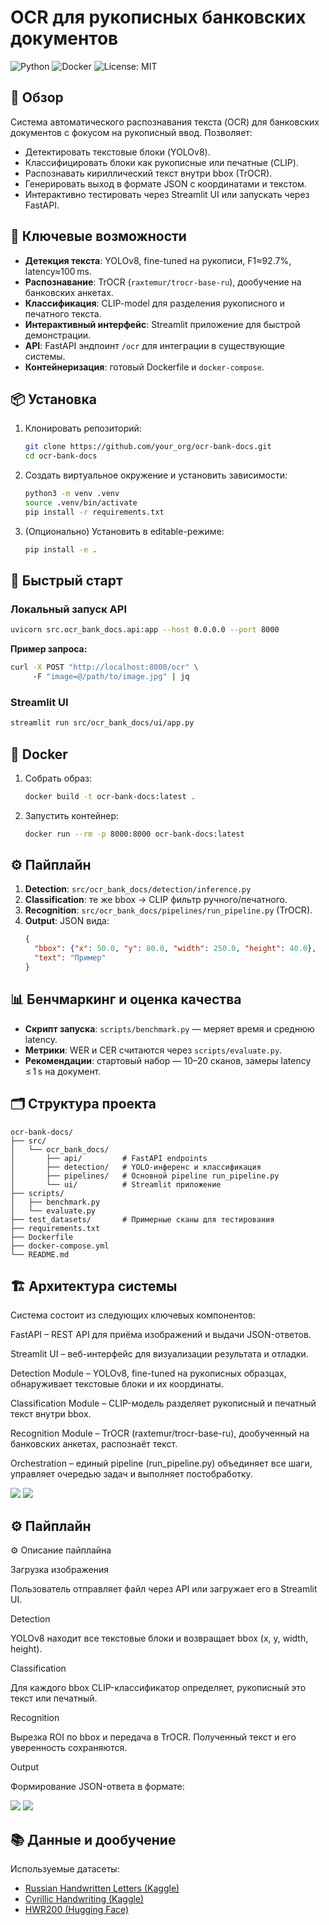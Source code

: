 # OCR для рукописных банковских документов

![Python](https://img.shields.io/badge/python-3.8%2B-blue) ![Docker](https://img.shields.io/badge/docker-supported-lightgrey) ![License: MIT](https://img.shields.io/badge/license-MIT-green)

## 🎯 Обзор

Система автоматического распознавания текста (OCR) для банковских документов с фокусом на рукописный ввод. Позволяет:

- Детектировать текстовые блоки (YOLOv8).
- Классифицировать блоки как рукописные или печатные (CLIP).
- Распознавать кириллический текст внутри bbox (TrOCR).
- Генерировать выход в формате JSON с координатами и текстом.
- Интерактивно тестировать через Streamlit UI или запускать через FastAPI.


## 🚀 Ключевые возможности

- **Детекция текста**: YOLOv8, fine-tuned на рукописи, F1≈92.7%, latency≈100 ms.
- **Распознавание**: TrOCR (`raxtemur/trocr-base-ru`), дообучение на банковских анкетах.
- **Классификация**: CLIP-model для разделения рукописного и печатного текста.
- **Интерактивный интерфейс**: Streamlit приложение для быстрой демонстрации.
- **API**: FastAPI эндпоинт `/ocr` для интеграции в существующие системы.
- **Контейнеризация**: готовый Dockerfile и `docker-compose`.


## 📦 Установка

1. Клонировать репозиторий:
   ```bash
   git clone https://github.com/your_org/ocr-bank-docs.git
   cd ocr-bank-docs
   ```
2. Создать виртуальное окружение и установить зависимости:
   ```bash
   python3 -m venv .venv
   source .venv/bin/activate
   pip install -r requirements.txt
   ```
3. (Опционально) Установить в editable-режиме:
   ```bash
   pip install -e .
   ```


## 🚀 Быстрый старт

### Локальный запуск API

```bash
uvicorn src.ocr_bank_docs.api:app --host 0.0.0.0 --port 8000
```

**Пример запроса:**
```bash
curl -X POST "http://localhost:8000/ocr" \   
     -F "image=@/path/to/image.jpg" | jq
```

### Streamlit UI

```bash
streamlit run src/ocr_bank_docs/ui/app.py
```


## 🐳 Docker

1. Собрать образ:
   ```bash
   docker build -t ocr-bank-docs:latest .
   ```
2. Запустить контейнер:
   ```bash
   docker run --rm -p 8000:8000 ocr-bank-docs:latest
   ```


## ⚙️ Пайплайн

1. **Detection**: `src/ocr_bank_docs/detection/inference.py`
2. **Classification**: те же bbox → CLIP фильтр ручного/печатного.
3. **Recognition**: `src/ocr_bank_docs/pipelines/run_pipeline.py` (TrOCR).
4. **Output**: JSON вида:
   ```json
   {
     "bbox": {"x": 50.0, "y": 80.0, "width": 250.0, "height": 40.0},
     "text": "Пример"
   }
   ```


## 📊 Бенчмаркинг и оценка качества

- **Скрипт запуска**: `scripts/benchmark.py` — меряет время и среднюю latency.
- **Метрики**: WER и CER считаются через `scripts/evaluate.py`.
- **Рекомендации**: стартовый набор — 10–20 сканов, замеры latency ≤ 1 s на документ.


## 🗂️ Структура проекта

```
ocr-bank-docs/
├── src/
│   └── ocr_bank_docs/
│       ├── api/         # FastAPI endpoints
│       ├── detection/   # YOLO-инференс и классификация
│       ├── pipelines/   # Основной pipeline run_pipeline.py
│       └── ui/          # Streamlit приложение
├── scripts/
│   ├── benchmark.py
│   └── evaluate.py
├── test_datasets/       # Примерные сканы для тестирования
├── requirements.txt
├── Dockerfile
├── docker-compose.yml
└── README.md
```


## 🏗️ Архитектура системы



Система состоит из следующих ключевых компонентов:

FastAPI – REST API для приёма изображений и выдачи JSON-ответов.

Streamlit UI – веб-интерфейс для визуализации результата и отладки.

Detection Module – YOLOv8, fine-tuned на рукописных образцах, обнаруживает текстовые блоки и их координаты.

Classification Module – CLIP-модель разделяет рукописный и печатный текст внутри bbox.

Recognition Module – TrOCR (raxtemur/trocr-base-ru), дообученный на банковских анкетах, распознаёт текст.

Orchestration – единый pipeline (run_pipeline.py) объединяет все шаги, управляет очередью задач и выполняет постобработку.

<img src="ML_arch.drawio.png">

<img src="Container_2.png">

## ⚙️ Пайплайн

⚙️ Описание пайплайна



Загрузка изображения

Пользователь отправляет файл через API или загружает его в Streamlit UI.


Detection

YOLOv8 находит все текстовые блоки и возвращает bbox (x, y, width, height).

Classification

Для каждого bbox CLIP-классификатор определяет, рукописный это текст или печатный.

Recognition

Вырезка ROI по bbox и передача в TrOCR. Полученный текст и его уверенность сохраняются.

Output

Формирование JSON-ответа в формате:

<img src="pipeline.png">


<img src="sequense%20c4.png">


## 📚 Данные и дообучение

Используемые датасеты:

- [Russian Handwritten Letters (Kaggle)](https://www.kaggle.com/datasets/olgabelitskaya/handwritten-russian-letters)
- [Cyrillic Handwriting (Kaggle)](https://www.kaggle.com/datasets/constantinwerner/cyrillic-handwriting-dataset)
- [HWR200 (Hugging Face)](https://huggingface.co/datasets/AntiplagiatCompany/HWR200)
